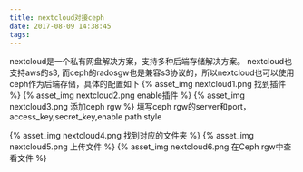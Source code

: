 ```yaml
---
title: nextcloud对接ceph
date: 2017-08-09 14:38:45
tags:
---
```

nextcloud是一个私有网盘解决方案，支持多种后端存储解决方案。
nextcloud也支持aws的s3, 而ceph的radosgw也是兼容s3协议的，所以nextcloud也可以使用ceph作为后端存储，具体的配置如下
{% asset_img nextcloud1.png 找到插件 %}
{% asset_img nextcloud2.png enable插件 %}
{% asset_img nextcloud3.png 添加ceph rgw %}
填写ceph rgw的server和port，access_key,secret_key,enable path style

{% asset_img nextcloud4.png 找到对应的文件夹 %}
{% asset_img nextcloud5.png 上传文件 %}
{% asset_img nextcloud6.png 在Ceph rgw中查看文件 %}
